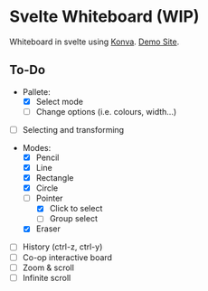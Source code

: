 # Svelte Whiteboard (WIP)

Whiteboard in svelte using [Konva](https://konvajs.org).
[Demo Site](https://svelte-whiteboard.vercel.app/).

## To-Do

- Pallete:
  - [x] Select mode
  - [ ] Change options (i.e. colours, width...)
- [ ] Selecting and transforming
- Modes:
  - [x] Pencil
  - [x] Line
  - [x] Rectangle
  - [x] Circle
  - [ ] Pointer
    - [x] Click to select
    - [ ] Group select
  - [x] Eraser
- [ ] History (ctrl-z, ctrl-y)
- [ ] Co-op interactive board
- [ ] Zoom & scroll
- [ ] Infinite scroll
